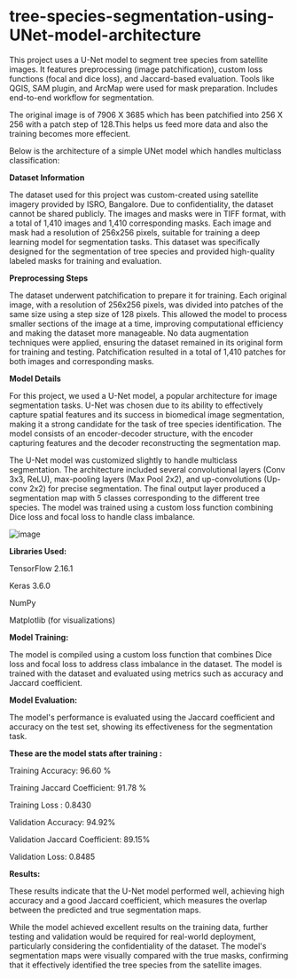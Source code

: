 # tree-species-segmentation-using-UNet-model-architecture
This project uses a U-Net model to segment tree species from satellite images. It features preprocessing (image patchification), custom loss functions (focal and dice loss), and Jaccard-based evaluation. Tools like QGIS, SAM plugin, and ArcMap were used for mask preparation. Includes end-to-end workflow for segmentation.

The original image is of 7906 X 3685 which has been patchified into 256 X 256 with a patch step of 128.This helps us feed more data and also the training becomes more effecient.

Below is the architecture of a simple UNet model which handles multiclass classification: 



**Dataset Information**

The dataset used for this project was custom-created using satellite imagery provided by ISRO, Bangalore. Due to confidentiality, the dataset cannot be shared publicly. The images and masks were in TIFF format, with a total of 1,410 images and 1,410 corresponding masks. Each image and mask had a resolution of 256x256 pixels, suitable for training a deep learning model for segmentation tasks. This dataset was specifically designed for the segmentation of tree species and provided high-quality labeled masks for training and evaluation.

**Preprocessing Steps**

The dataset underwent patchification to prepare it for training. Each original image, with a resolution of 256x256 pixels, was divided into patches of the same size using a step size of 128 pixels. This allowed the model to process smaller sections of the image at a time, improving computational efficiency and making the dataset more manageable. No data augmentation techniques were applied, ensuring the dataset remained in its original form for training and testing. Patchification resulted in a total of 1,410 patches for both images and corresponding masks.

**Model Details**

For this project, we used a U-Net model, a popular architecture for image segmentation tasks. U-Net was chosen due to its ability to effectively capture spatial features and its success in biomedical image segmentation, making it a strong candidate for the task of tree species identification. The model consists of an encoder-decoder structure, with the encoder capturing features and the decoder reconstructing the segmentation map.

The U-Net model was customized slightly to handle multiclass segmentation. The architecture included several convolutional layers (Conv 3x3, ReLU), max-pooling layers (Max Pool 2x2), and up-convolutions (Up-conv 2x2) for precise segmentation. The final output layer produced a segmentation map with 5 classes corresponding to the different tree species. The model was trained using a custom loss function combining Dice loss and focal loss to handle class imbalance.

![image](https://github.com/user-attachments/assets/f0d11c3e-9a8a-4201-b186-78deeb045d24)

**Libraries Used:**

TensorFlow 2.16.1

Keras 3.6.0

NumPy

Matplotlib (for visualizations)


**Model Training:**

The model is compiled using a custom loss function that combines Dice loss and focal loss to address class imbalance in the dataset.
The model is trained with the dataset and evaluated using metrics such as accuracy and Jaccard coefficient.

**Model Evaluation:**

The model's performance is evaluated using the Jaccard coefficient and accuracy on the test set, showing its effectiveness for the segmentation task.


**These are the model stats after training :**

Training Accuracy: 96.60 %	

Training Jaccard  Coefficient: 91.78 %

Training Loss : 0.8430

Validation Accuracy: 94.92%

Validation Jaccard  Coefficient: 89.15%	

Validation Loss: 0.8485

**Results:**

These results indicate that the U-Net model performed well, achieving high accuracy and a good Jaccard coefficient, which measures the overlap between the predicted and true segmentation maps.

While the model achieved excellent results on the training data, further testing and validation would be required for real-world deployment, particularly considering the confidentiality of the dataset. The model's segmentation maps were visually compared with the true masks, confirming that it effectively identified the tree species from the satellite images.


